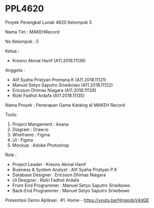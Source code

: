 # PPL4620
Proyek Perangkat Lunak 4620 Kelompok 5

Nama Tim :
MAKEHRecord

No Kelompok : 5

Ketua : 
- Kresno Akmal Hanif (A11.2018.11136)

Anggota :
- Alif Syaha Pristyan Premana K (A11.2018.11121)
- Manuel Setyo Saputro Sriwibowo (A11.2018.11122)
- Ericsson Dhimas Niagara (A11.2018.11128)
- Rizki Fadhol Ardafa (A11.2018.11135)

Nama Proyek : 
Penerapan Game Katalog di MAKEH Record

Tools: 
1. Project Mangement	: Asana   
2. Diagram		: Draw.io
3. Wireframe		: Figma  
4. UI			: Figma
5. Mockup		: Adobe Photoshop

Role :
- Project Leader		: Kresno Akmal Hanif
- Business & System Analyst	: Alif Syaha Pristyan P.K
- Database Designer		: Ericsson Dhimas Niagara 
- UI Designer			: Rizki Fadhol Ardafa 
- Front-End Programmer		: Manuel Setyo Saputro Sriwibowo
- Back-End Programmer		: Manuel Setyo Saputro Sriwibowo

Presentasi Demo Aplikasi :
#1. Home - https://youtu.be/HmqodxV4dQE
